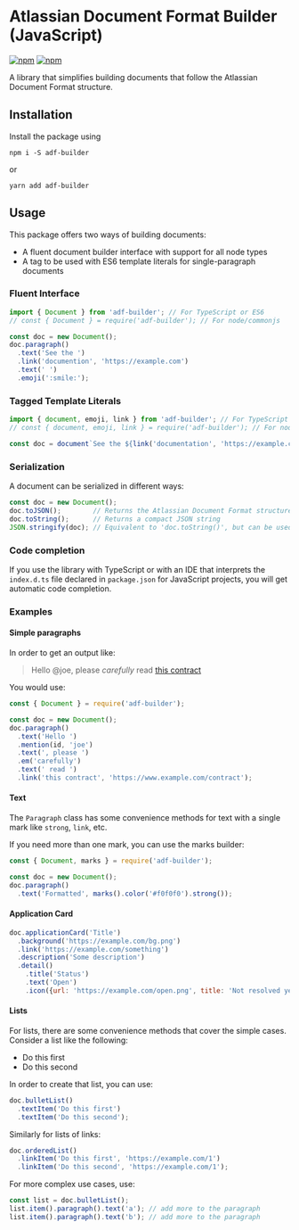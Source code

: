# Atlassian Document Format Builder (JavaScript)

[![npm](https://img.shields.io/npm/v/adf-builder.svg)](https://www.npmjs.com/package/adf-builder)
[![npm](https://img.shields.io/bitbucket/pipelines/atlassian/adf-builder-javascript.svg)](https://bitbucket.org/atlassian/adf-builder-javascript/addon/pipelines/home#!/)

A library that simplifies building documents that follow the Atlassian Document Format structure.

## Installation

Install the package using

    npm i -S adf-builder

or

    yarn add adf-builder

## Usage

This package offers two ways of building documents:

* A fluent document builder interface with support for all node types
* A tag to be used with ES6 template literals for single-paragraph documents

### Fluent Interface

```javascript
import { Document } from 'adf-builder'; // For TypeScript or ES6
// const { Document } = require('adf-builder'); // For node/commonjs

const doc = new Document();
doc.paragraph()
  .text('See the ')
  .link('documention', 'https://example.com')
  .text(' ')
  .emoji(':smile:');
```

### Tagged Template Literals

```javascript
import { document, emoji, link } from 'adf-builder'; // For TypeScript or ES6
// const { document, emoji, link } = require('adf-builder'); // For node/commonjs

const doc = document`See the ${link('documentation', 'https://example.com')} ${emoji(':smile:')}`;
```

### Serialization

A document can be serialized in different ways:

```javascript
const doc = new Document();
doc.toJSON();        // Returns the Atlassian Document Format structure
doc.toString();      // Returns a compact JSON string
JSON.stringify(doc); // Equivalent to 'doc.toString()', but can be used for pretty printing
```

### Code completion

If you use the library with TypeScript or with an IDE that interprets the `index.d.ts` file declared
in `package.json` for JavaScript projects, you will get automatic code completion.

### Examples

#### Simple paragraphs

In order to get an output like:

> Hello @joe, please *carefully* read [this contract](https://www.example.com/contract)

You would use:

```javascript
const { Document } = require('adf-builder');

const doc = new Document();
doc.paragraph()
  .text('Hello ')
  .mention(id, 'joe')
  .text(', please ')
  .em('carefully')
  .text(' read ')
  .link('this contract', 'https://www.example.com/contract');
```

#### Text

The `Paragraph` class has some convenience methods for text with a single mark like `strong`, `link`, etc.

If you need more than one mark, you can use the marks builder:

```javascript
const { Document, marks } = require('adf-builder');

const doc = new Document();
doc.paragraph()
  .text('Formatted', marks().color('#f0f0f0').strong());
```

#### Application Card

```javascript
doc.applicationCard('Title')
  .background('https://example.com/bg.png')
  .link('https://example.com/something')
  .description('Some description')
  .detail()
    .title('Status')
    .text('Open')
    .icon({url: 'https://example.com/open.png', title: 'Not resolved yet'});
```
#### Lists

For lists, there are some convenience methods that cover the simple cases. Consider a list like the following:

* Do this first
* Do this second

In order to create that list, you can use:

```javascript
doc.bulletList()
  .textItem('Do this first')
  .textItem('Do this second');
```

Similarly for lists of links:

```javascript
doc.orderedList()
  .linkItem('Do this first', 'https://example.com/1')
  .linkItem('Do this second', 'https://example.com/1');
```

For more complex use cases, use:

```javascript
const list = doc.bulletList();
list.item().paragraph().text('a'); // add more to the paragraph
list.item().paragraph().text('b'); // add more to the paragraph
```
